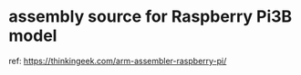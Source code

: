 # assembly source for Raspberry Pi3B model 

ref: https://thinkingeek.com/arm-assembler-raspberry-pi/
